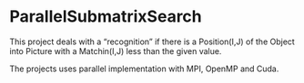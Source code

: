 # ParallelSubmatrixSearch
This project deals with a “recognition” if there is a Position(I,J) of the Object into Picture with a Matchin(I,J) less than the given value.

The projects uses parallel implementation with MPI, OpenMP and Cuda.
